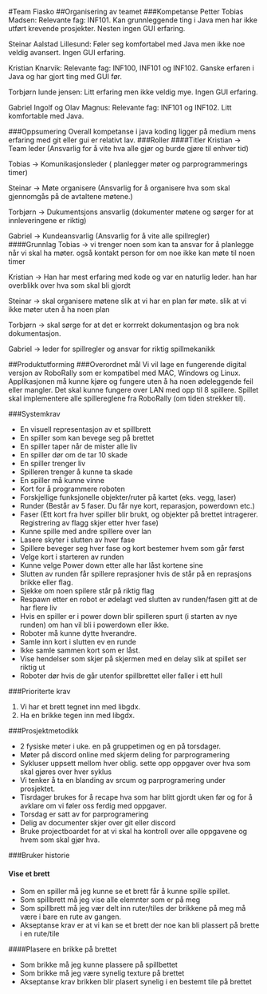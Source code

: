 #Team Fiasko
##Organisering av teamet
###Kompetanse
Petter Tobias Madsen:
Relevante fag: INF101. Kan grunnleggende ting i Java men har ikke utført krevende prosjekter. Nesten ingen GUI erfaring.

Steinar Aalstad Lillesund:
Føler seg komfortabel med Java men ikke noe veldig avansert. Ingen GUI erfaring.

Kristian Knarvik:
Relevante fag: INF100, INF101 og INF102. Ganske erfaren i Java og har gjort ting med GUI før.

Torbjørn lunde jensen:
Litt erfaring men ikke veldig mye. Ingen GUI erfaring.

Gabriel Ingolf og Olav Magnus:
Relevante fag: INF101 og INF102. Litt komfortable med Java.

###Oppsumering
 Overall kompetanse i java koding ligger på medium mens erfaring med git eller gui er relativt lav. 
###Roller
####Titler
Kristian -> Team leder (Ansvarlig for å vite hva alle gjør og burde gjøre til enhver tid) 

Tobias -> Komunikasjonsleder ( planlegger møter og parprogrammerings timer)

Steinar -> Møte organisere (Ansvarlig for å organisere hva som skal gjennomgås på de avtaltene møtene.)

Torbjørn -> Dukumentsjons ansvarlig (dokumenter møtene og sørger for at innleveringene er riktig)

Gabriel -> Kundeansvarlig (Ansvarlig for å vite alle spillregler)
####Grunnlag
Tobias -> vi trenger noen som kan ta ansvar for å planlegge når vi skal ha møter. også kontakt person for om noe ikke kan møte til noen timer

Kristian -> Han har mest erfaring med kode og var en naturlig leder. han har overblikk over hva som skal bli gjordt

Steinar -> skal organisere møtene slik at vi har en plan før møte. slik at vi ikke møter uten å ha noen plan

Torbjørn -> skal sørge for at det er korrrekt dokumentasjon og bra nok dokumentasjon.   

Gabriel -> leder for spillregler og ansvar for riktig spillmekanikk 

##Produktutforming
###Overordnet mål
Vi vil lage en fungerende digital versjon av RoboRally som er kompatibel med MAC, Windows og Linux.
Applikasjonen må kunne kjøre og fungere uten å ha noen ødeleggende feil eller mangler.
Det skal kunne fungere over LAN med opp til 8 spillere.
Spillet skal implementere alle spillereglene fra RoboRally (om tiden strekker til).

###Systemkrav
*   En visuell representasjon av et spillbrett
*   En spiller som kan bevege seg på brettet
*   En spiller taper når de mister alle liv 
*   En spiller dør om de tar 10 skade
*   En spiller trenger liv 
*   Spilleren trenger å kunne ta skade
*   En spiller må kunne vinne
*   Kort for å programmere roboten 
*   Forskjellige funksjonelle objekter/ruter på kartet (eks. vegg, laser)
*   Runder (Består av 5 faser. Du får nye kort, reparasjon, powerdown etc.)
*   Faser (Ett kort fra hver spiller blir brukt, og objekter på brettet intragerer. Registrering av flagg skjer etter hver fase)
*   Kunne spille med andre spillere over lan
*   Lasere skyter i slutten av hver fase
*   Spillere beveger seg hver fase og kort bestemer hvem som går først
*   Velge kort i starteren av runden
*   Kunne velge Power down etter alle har låst kortene sine
*   Slutten av runden får spillere reprasjoner hvis de står på en reprasjons brikke eller flag.
*   Sjekke om noen spilere står på riktig flag
*   Respawn etter en robot er ødelagt ved slutten av runden/fasen gitt at de har flere liv
*   Hvis en spiller er i power down blir spilleren spurt (i starten av nye runden) om han vil bli i powerdown eller ikke.
*   Roboter må kunne dytte hverandre.
*   Samle inn kort i slutten ev en runde
*   Ikke samle sammen kort som er låst.
*   Vise hendelser som skjer på skjermen med en delay slik at spillet ser riktig ut
*   Roboter dør hvis de går utenfor spillbrettet eller faller i ett hull

###Prioriterte krav
1. Vi har et brett tegnet inn med libgdx.
2. Ha en brikke tegen inn med libgdx. 

###Prosjektmetodikk
 *   2 fysiske møter i uke. en på gruppetimen og en på torsdager. 
 *   Møter på discord online med skjerm deling for parprogramering
 *   Sykluser uppsett mellom hver oblig. sette opp oppgaver over hva som skal gjøres over hver syklus
 *   Vi tenker å ta en blanding av srcum og parprogramering under prosjektet.
 *   Tisrdager brukes for å recape hva som har blitt gjordt uken før og for å avklare om vi føler oss ferdig med oppgaver.
 *   Torsdag er satt av for parprogramering
 *   Delig av documenter skjer over git eller discord
 *   Bruke projectboardet for at vi skal ha kontroll over alle oppgavene og hvem som skal gjør hva.

###Bruker historie
 #### Vise et brett
 *   Som en spiller må jeg kunne se et brett får å kunne spille spillet.
 *   Som spillbrett må jeg vise alle elemnter som er på meg 
 *   Som spillbrett må jeg vær delt inn ruter/tiles der brikkene på meg må være i bare en rute av gangen.
 *   Akseptanse krav er at vi kan se et brett der noe kan bli plassert på brette i en rute/tile
  
 ####Plasere en brikke på brettet
 *   Som brikke må jeg kunne plassere på spillbettet  
 *   Som brikke må jeg være synelig texture på brettet
 *   Akseptanse krav brikken blir plasert synelig i en bestemt tile på brettet

 
